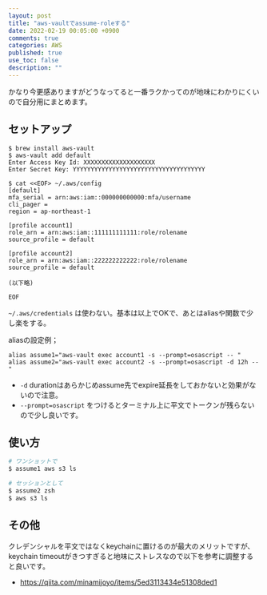 ```yaml
---
layout: post
title: "aws-vaultでassume-roleする"
date: 2022-02-19 00:05:00 +0900
comments: true
categories: AWS
published: true
use_toc: false
description: ""
---
```


かなり今更感ありますがどうなってると一番ラクかってのが地味にわかりにくいので自分用にまとめます。

## セットアップ

```
$ brew install aws-vault
$ aws-vault add default
Enter Access Key Id: XXXXXXXXXXXXXXXXXXXX
Enter Secret Key: YYYYYYYYYYYYYYYYYYYYYYYYYYYYYYYYYYYYY

$ cat <<EOF> ~/.aws/config
[default]
mfa_serial = arn:aws:iam::000000000000:mfa/username
cli_pager =
region = ap-northeast-1

[profile account1]
role_arn = arn:aws:iam::111111111111:role/rolename
source_profile = default

[profile account2]
role_arn = arn:aws:iam::222222222222:role/rolename
source_profile = default

(以下略)

EOF
```

`~/.aws/credentials` は使わない。基本は以上でOKで、あとはaliasや関数で少し楽をする。

aliasの設定例；

```
alias assume1="aws-vault exec account1 -s --prompt=osascript -- "
alias assume2="aws-vault exec account2 -s --prompt=osascript -d 12h -- "
```

- `-d` durationはあらかじめassume先でexpire延長をしておかないと効果がないので注意。
- `--prompt=osascript` をつけるとターミナル上に平文でトークンが残らないので少し良いです。

## 使い方

```sh
# ワンショットで
$ assume1 aws s3 ls

# セッションとして
$ assume2 zsh
$ aws s3 ls
```

## その他

クレデンシャルを平文ではなくkeychainに置けるのが最大のメリットですが、keychain timeoutがきつすぎると地味にストレスなので以下を参考に調整すると良いです。

* <https://qiita.com/minamijoyo/items/5ed3113434e51308ded1>
